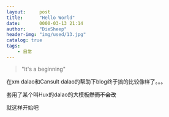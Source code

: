 ```yaml
---
layout:     post
title:      "Hello World"
date:       0000-03-13 21:14
author:     "DieSheep"
header-img: "img/used/13.jpg"
catalog: true
tags:
    - 日常
---
```

> "It's a beginning"

在xm dalao和Cansult dalao的帮助下blog终于搞的比较像样了。。。

套用了某个叫Hux的dalao的大模板~~然而不会改~~

就这样开始吧
